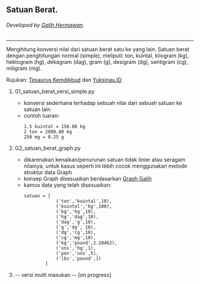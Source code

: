 ## Satuan Berat.
###### Developed by [Galih Hermawan](https://galih.eu).
---

Menghitung konversi nilai dari satuan berat satu ke yang lain.
Satuan berat dengan penghitungan normal (simple), meliputi: ton, kuintal, kilogram (kg), hektogram (hg), dekagram (dag), gram (g), desigram (dg), sentigram (cg), miligram (mg).

Rujukan: [Tesaurus Kemdikbud](http://tesaurus.kemdikbud.go.id/tematis/lema/satuan%2Bberat) dan [Yuksinau.ID](https://www.yuksinau.id/satuan-berat/)

1. 01_satuan_berat_versi_simple.py
	- konversi sederhana terhadap sebuah nilai dari sebuah satuan ke satuan lain
	- contoh luaran:
        ```
        1.5 kuintal = 150.00 kg
		2 ton = 2000.00 kg
		250 mg = 0.25 g
        ```
        
2. G2_satuan_berat_graph.py
	- dikarenakan kenaikan/penurunan satuan tidak linier atau seragam nilainya, untuk kasus seperti ini lebih cocok menggunakan metode struktur data Graph
	- konsep Graph disesuaikan berdasarkan [Graph Galih](https://github.com/galihboy/py-mini-projects/tree/main/Struktur_Data)
	- kamus data yang telah disesuaikan: 
		```
		satuan = [
					('ton','kuintal',10), 
					('kuintal','kg',100), 
					('kg','hg',10), 
					('hg','dag',10),
					('dag','g',10), 
					('g','dg', 10), 
					('dg','cg',10), 
					('cg','mg',10),
					('kg','pound',2.20462), 
					('ons','hg',1), 
					('pon','ons',5), 
					('lbs','pound',1)
				]
		```
3. -- versi multi masukan -- [on progress]
